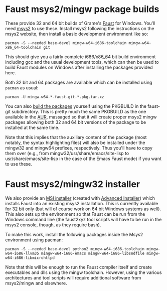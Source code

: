 
Faust msys2/mingw package builds
================================

These provide 32 and 64 bit builds of Grame's [Faust][0] for Windows.
You'll need [msys2](http://www.msys2.org/) to use these. Install msys2
following the instructions on the msys2 website, then install a basic
development environment like so:

    pacman -S --needed base-devel mingw-w64-i686-toolchain mingw-w64-x86_64-toolchain git

This should give you a fairly complete i686/x86_64 bit build environment
including gcc and the usual development tools, which can then be used to build
Faust modules on Windows after installing the packages provided here.

Both 32 bit and 64 packages are available which can be installed using
`pacman` as usual:

    pacman -U mingw-w64-*-faust-git-*.pkg.tar.xz

You can also [build the packages][1] yourself using the PKGBUILD in the
faust-git subdirectory. This is pretty much the same PKGBUILD as the one
available in the [AUR][2], massaged so that it will create proper msys2 mingw
packages allowing both 32 and 64 bit versions of the package to be installed
at the same time.

Note that this implies that the auxiliary content of the package (most
notably, the syntax highlighting files) will also be installed under the
mingw32 and mingw64 prefixes, respectively. Thus you'll have to copy them over
(e.g., from mingw32/usr/share/emacs/site-lisp to usr/share/emacs/site-lisp in
the case of the Emacs Faust mode) if you want to use these.

Faust msys2/mingw32 installer
=============================

We also provide an [MSI installer][] (created with [Advanced Installer][3])
which installs Faust into an existing msys2 installation. This is currently
available for 32 bit only (but will of course work on 64 bit Windows systems
as well). This also sets up the environment so that Faust can be run from the
Windows command line (the faust2xyz tool scripts will have to be run in the
msys2 console, though, as they require bash).

[MSI installer]: https://github.com/agraef/faust-msys2/releases/download/2.5.21/faust-mingw32-2.5.21.msi

To make this work, install the following packages inside the Msys2 environment
using pacman:

    pacman -S --needed base-devel python2 mingw-w64-i686-toolchain mingw-w64-i686-llvm35 mingw-w64-i686-emacs mingw-w64-i686-libsndfile mingw-w64-i686-libmicrohttpd

Note that this will be enough to run the Faust compiler itself and create
executables and dlls using the mingw toolchain. However, using the various
architectures and tool scripts will require additional software from
msys2/mingw and elsewhere.

[0]: http://faust.grame.fr/
[1]: https://github.com/msys2/msys2/wiki/Creating-packages
[2]: https://aur.archlinux.org/packages/faust-git/
[3]: https://www.advancedinstaller.com/
